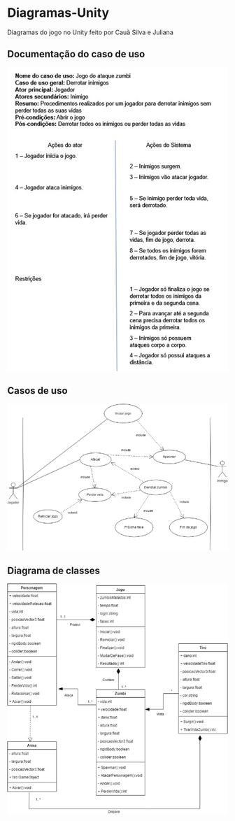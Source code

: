 # Diagramas-Unity
Diagramas do jogo no Unity feito por Cauã Silva e Juliana

## Documentação do caso de uso
<img src='img/documentacaounity.jpg' />

## Casos de uso
<img src='img/casosdeusounity.jpg' />

## Diagrama de classes
<img src='img/classesunity.jpg' />